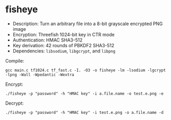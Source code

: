 # fisheye

* Description: Turn an arbitrary file into a 8-bit grayscale encrypted PNG image
* Encryption: Threefish 1024-bit key in CTR mode
* Authentication: HMAC SHA3-512
* Key derivation: 42 rounds of PBKDF2 SHA3-512
* Dependencies: `libsodium`, `libgcrypt`, and `libpng`

Compile:
```
gcc main.c tf1024.c tf_fast.c -I. -O3 -o fisheye -lm -lsodium -lgcrypt -lpng -Wall -Wpedantic -Wextra
```
Encrypt:
```
./fisheye -p "password" -h "HMAC key" -i a.file.name -o test.e.png -e
```
Decrypt:
```
./fisheye -p "password" -h "HMAC key" -i test.e.png -o a.file.name -d
```
